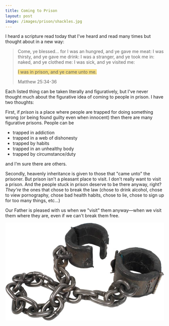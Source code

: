 ```yaml
---
title: Coming to Prison
layout: post
image: /images/prison/shackles.jpg
---
```


<style>
.highlight {
    background-color: rgba(241, 196, 15, 0.5);
}
</style>

I heard a scripture read today that I've heard and read many times but thought about in a new way:


> Come, ye blessed... for I was an hungred, and ye gave me meat: I was thirsty, and ye gave me drink: I was a stranger, and ye took me in: naked, and ye clothed me: I was sick, and ye visited me:
>
> <span class="highlight">I was in prison, and ye came unto me.</span>
>
> Matthew 25:34-36

Each listed thing can be taken literally and figuratively, but I've never thought much about the figurative idea of coming to people in prison.  I have two thoughts:

First, if *prison* is a place where people are trapped for doing something wrong (or being found guilty even when innocent) then there are many figurative prisons.  People can be

- trapped in addiction
- trapped in a web of dishonesty
- trapped by habits
- trapped in an unhealthy body
- trapped by circumstance/duty

and I'm sure there are others.

Secondly, heavenly inheritance is given to those that "came unto" the prisoner.  But prison isn't a pleasant place to visit.  I don't really want to visit a prison.  And the people stuck in prison deserve to be there anyway, right?  *They're* the ones that chose to break the law (chose to drink alcohol, chose to view pornography, chose bad health habits, chose to lie, chose to sign up for too many things, etc...)

Our Father is pleased with us when we "visit" them anyway&mdash;when we visit them where they are, even if we can't break them free.

![shackles](/images/prison/shackles.jpg)